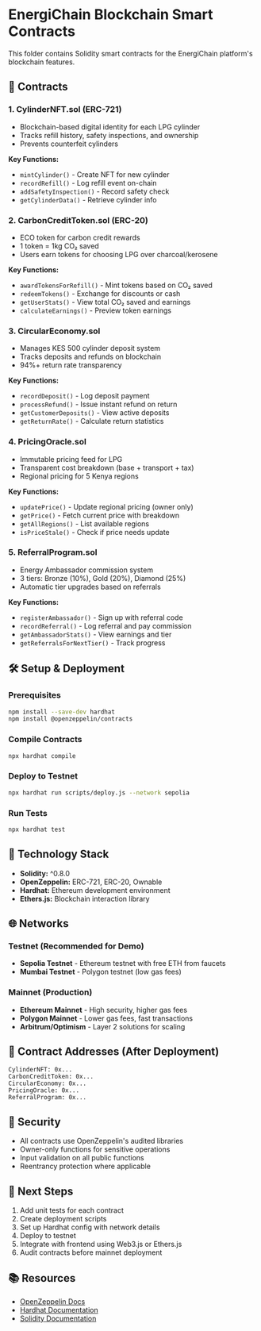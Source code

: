 # EnergiChain Blockchain Smart Contracts

This folder contains Solidity smart contracts for the EnergiChain platform's blockchain features.

## 📁 Contracts

### 1. **CylinderNFT.sol** (ERC-721)
- Blockchain-based digital identity for each LPG cylinder
- Tracks refill history, safety inspections, and ownership
- Prevents counterfeit cylinders

**Key Functions:**
- `mintCylinder()` - Create NFT for new cylinder
- `recordRefill()` - Log refill event on-chain
- `addSafetyInspection()` - Record safety check
- `getCylinderData()` - Retrieve cylinder info

### 2. **CarbonCreditToken.sol** (ERC-20)
- ECO token for carbon credit rewards
- 1 token = 1kg CO₂ saved
- Users earn tokens for choosing LPG over charcoal/kerosene

**Key Functions:**
- `awardTokensForRefill()` - Mint tokens based on CO₂ saved
- `redeemTokens()` - Exchange for discounts or cash
- `getUserStats()` - View total CO₂ saved and earnings
- `calculateEarnings()` - Preview token earnings

### 3. **CircularEconomy.sol**
- Manages KES 500 cylinder deposit system
- Tracks deposits and refunds on blockchain
- 94%+ return rate transparency

**Key Functions:**
- `recordDeposit()` - Log deposit payment
- `processRefund()` - Issue instant refund on return
- `getCustomerDeposits()` - View active deposits
- `getReturnRate()` - Calculate return statistics

### 4. **PricingOracle.sol**
- Immutable pricing feed for LPG
- Transparent cost breakdown (base + transport + tax)
- Regional pricing for 5 Kenya regions

**Key Functions:**
- `updatePrice()` - Update regional pricing (owner only)
- `getPrice()` - Fetch current price with breakdown
- `getAllRegions()` - List available regions
- `isPriceStale()` - Check if price needs update

### 5. **ReferralProgram.sol**
- Energy Ambassador commission system
- 3 tiers: Bronze (10%), Gold (20%), Diamond (25%)
- Automatic tier upgrades based on referrals

**Key Functions:**
- `registerAmbassador()` - Sign up with referral code
- `recordReferral()` - Log referral and pay commission
- `getAmbassadorStats()` - View earnings and tier
- `getReferralsForNextTier()` - Track progress

## 🛠️ Setup & Deployment

### Prerequisites
```bash
npm install --save-dev hardhat
npm install @openzeppelin/contracts
```

### Compile Contracts
```bash
npx hardhat compile
```

### Deploy to Testnet
```bash
npx hardhat run scripts/deploy.js --network sepolia
```

### Run Tests
```bash
npx hardhat test
```

## 🔧 Technology Stack

- **Solidity:** ^0.8.0
- **OpenZeppelin:** ERC-721, ERC-20, Ownable
- **Hardhat:** Ethereum development environment
- **Ethers.js:** Blockchain interaction library

## 🌐 Networks

### Testnet (Recommended for Demo)
- **Sepolia Testnet** - Ethereum testnet with free ETH from faucets
- **Mumbai Testnet** - Polygon testnet (low gas fees)

### Mainnet (Production)
- **Ethereum Mainnet** - High security, higher gas fees
- **Polygon Mainnet** - Lower gas fees, fast transactions
- **Arbitrum/Optimism** - Layer 2 solutions for scaling

## 📝 Contract Addresses (After Deployment)

```
CylinderNFT: 0x...
CarbonCreditToken: 0x...
CircularEconomy: 0x...
PricingOracle: 0x...
ReferralProgram: 0x...
```

## 🔐 Security

- All contracts use OpenZeppelin's audited libraries
- Owner-only functions for sensitive operations
- Input validation on all public functions
- Reentrancy protection where applicable

## 🚀 Next Steps

1. Add unit tests for each contract
2. Create deployment scripts
3. Set up Hardhat config with network details
4. Deploy to testnet
5. Integrate with frontend using Web3.js or Ethers.js
6. Audit contracts before mainnet deployment

## 📚 Resources

- [OpenZeppelin Docs](https://docs.openzeppelin.com/)
- [Hardhat Documentation](https://hardhat.org/docs)
- [Solidity Documentation](https://docs.soliditylang.org/)

